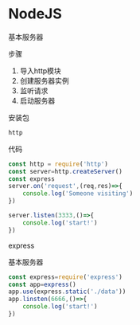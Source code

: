 # NodeJS

基本服务器

步骤

1. 导入http模块
2. 创建服务器实例
3. 监听请求
4. 启动服务器

安装包

```js
http
```

代码

```js
const http = require('http')
const server=http.createServer()
const express
server.on('request',(req,res)=>{
    console.log('Someone visiting')
})

server.listen(3333,()=>{
    console.log('start!')
})
```

express

基本服务器

```js
const express=require('express')
const app=express()
app.use(express.static('./data'))
app.linsten(6666,()=>{
    console.log('start!')
})
```

